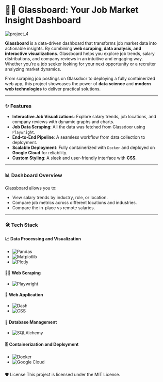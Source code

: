 # 🧑‍💻 Glassboard: Your Job Market Insight Dashboard


![project_4](https://github.com/user-attachments/assets/e1a9e144-e47e-429c-b724-b96d40cde094)


**Glassboard** is a data-driven dashboard that transforms job market data into actionable insights. By combining **web scraping, data analysis, and interactive visualizations**.
Glassboard helps you explore job trends, salary distributions, and company reviews in an intuitive and engaging way. Whether you're a job seeker looking for your next opportunity or a recruiter analyzing market dynamics.

From scraping job postings on Glassdoor to deploying a fully containerized web app, this project showcases the power of **data science** and **modern web technologies** to deliver practical solutions.

---

### ✨ Features

- **Interactive Job Visualizations**: Explore salary trends, job locations, and company reviews with dynamic graphs and charts.
- **Job Data Scraping**: All the data was fetched from Glassdoor using `Playwright`.
- **End-to-End Pipeline**: A seamless workflow from data collection to deployment.
- **Scalable Deployment**: Fully containerized with `Docker` and deployed on **Google Cloud** for reliability.
- **Custom Styling**: A sleek and user-friendly interface with **CSS**.

---

### 📊 Dashboard Overview

Glassboard allows you to:
- View salary trends by industry, role, or location.
- Compare job metrics across different locations and industries.
- Compare the in-place vs remote salaries.

---

### 🛠️ Tech Stack

#### 📈 Data Processing and Visualization
- ![Pandas](https://img.shields.io/badge/Pandas-150458?style=for-the-badge&logo=pandas&logoColor=white)
- ![Matplotlib](https://img.shields.io/badge/Matplotlib-005571?style=for-the-badge&logo=python&logoColor=white)
- ![Plotly](https://img.shields.io/badge/Plotly-3F4F75?style=for-the-badge&logo=plotly&logoColor=white)

#### 🧑‍💻 Web Scraping
- ![Playwright](https://img.shields.io/badge/Playwright-0078D7?style=for-the-badge&logo=microsoft&logoColor=white)

#### 🚀 Web Application
- ![Dash](https://img.shields.io/badge/Dash-0789FA?style=for-the-badge&logo=plotly&logoColor=white)
- ![CSS](https://img.shields.io/badge/CSS-1572B6?style=for-the-badge&logo=css3&logoColor=white)

#### 📂 Database Management
- ![SQLAlchemy](https://img.shields.io/badge/SQLAlchemy-FE7A16?style=for-the-badge&logo=python&logoColor=white)

#### 🗄️ Containerization and Deployment
- ![Docker](https://img.shields.io/badge/Docker-2496ED?style=for-the-badge&logo=docker&logoColor=white)
- ![Google Cloud](https://img.shields.io/badge/Google%20Cloud-4285F4?style=for-the-badge&logo=google-cloud&logoColor=white)

###
🛡️ License
This project is licensed under the MIT License.
